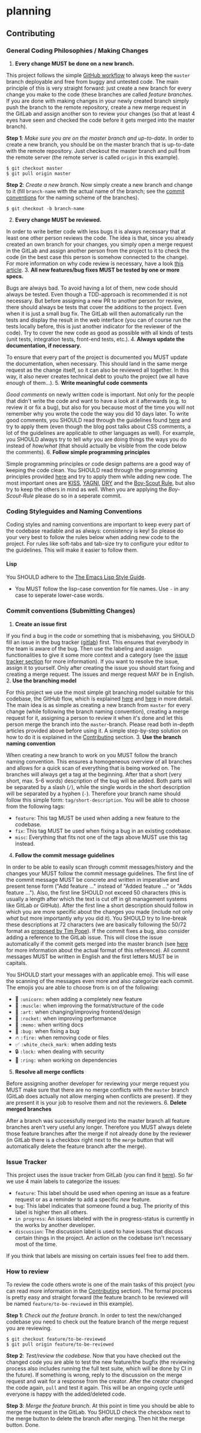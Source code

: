 # planning

## <a name="contributing">Contributing</a>
### General Coding Philosophies / Making Changes

1. **Every change MUST be done on a new branch.**

  This project follows the simple [GitHub workflow](https://guides.github.com/introduction/flow/) to always keep the `master` branch deployable and free from buggy and untested code. The main principle of this is very straight forward: just create a new branch for every change you make to the code (these branches are called _feature branches_. If you are done with making changes in your newly created branch simply push the branch to the remote repository, create a new merge request in the GitLab and assign another son to review your changes (so that at least 4 eyes have seen and checked the code before it gets merged into the master branch).

  **Step 1**: _Make sure you are on the master branch and up-to-date_. In order to create a new branch, you should be on the master branch that is up-to-date with the remote repository. Just checkout the master branch and pull from the remote server (the remote server is called `origin` in this example).

  ```shell
  $ git checkout master
  $ git pull origin master
  ```

  **Step 2**: _Create a new branch_. Now simply create a new branch and change to it (fill `branch-name` with the actual name of the branch; see the [commit conventions](#commit-conventions) for the naming scheme of the branches).

  ```shell
  $ git checkout -b branch-name
  ```
2. **Every change MUST be reviewed.**

  In order to write better code with less bugs it is always necessary that at least one other person reviews the code. The idea is that, since you already created an own branch for your changes, you simply open a merge request in the GitLab and assign another person from the project to it to check the code (in the best case this person is somehow connected to the change). For more information on why code review is necessary, have a look [this article](https://www.sitepoint.com/the-importance-of-code-reviews/).
3. **All new features/bug fixes MUST be tested by one or more specs.**

  Bugs are always bad. To avoid having a lot of them, new code should always be tested. Even though a TDD-approach is recommended it is not necessary. But before assigning a new PR to another person for review, there should always be tests that cover the additions to the project. Even when it is just a small bug fix. The GitLab will then automatically run the tests and display the result in the web interface (you can of course run the tests locally before, this is just another indicator for the reviewer of the code). Try to cover the new code as good as possible with all kinds of tests (unit tests, integration tests, front-end tests, etc.).
4. **Always update the documentation, if necessary.**

  To ensure that every part of the project is documented you MUST update the documentation, when necessary. This should land in the same merge request as the change itself, so it can also be reviewed all together. In this way, it also never creates technical debt to you/to the project (we all have enough of them...).
5. **Write meaningful code comments**

  _Good comments_ on newly written code is important. Not only for the people that didn't write the code and want to have a look at it afterwards (e.g. to review it or fix a bug), but also for you because most of the time you will not remember why you wrote the code the way you did 10 days later. To write good comments, you SHOULD read through the guidelines found [here](https://seesparkbox.com/foundry/lets_write_beautiful_css_comments) and try to apply them (even though the blog post talks about CSS comments, a lot of the guidelines are applicable to other languages as well). For example, you SHOULD always try to tell _why_ you are doing things the ways you do instead of _how/what_ (that should actually be visible from the code below the comments).
6. **Follow simple programming principles**

  Simple programming principles or code design patterns are a good way of keeping the code clean. You SHOULD read through the programming principles provided [here](https://webpro.github.io/programming-principles/) and try to apply them while adding new code. The most important ones are [KISS](https://webpro.github.io/programming-principles/#kiss), [YAGNI](https://webpro.github.io/programming-principles/#yagni), [DRY](https://webpro.github.io/programming-principles/#keep-things-dry) and the [Boy-Scout Rule](https://webpro.github.io/programming-principles/#boy-scout-rule), but also try to keep the others in mind as well. When you are applying the _Boy-Scout-Rule_ please do so in a seperate commit.

### Coding Styleguides and Naming Conventions
Coding styles and naming conventions are important to keep every part of the codebase readable and as always: consistency is key! So please do your very best to follow the rules below when adding new code to the project. For rules like soft-tabs and tab-size try to configure your editor to the guidelines. This will make it easier to follow them.

#### Lisp
You SHOULD adhere to the [The Emacs Lisp Style Guide](https://github.com/bbatsov/emacs-lisp-style-guide).

- You MUST follow the lisp-case convention for file names. Use `-` in any case to seperate lower-case words.

### <a name="commit-conventions">Commit conventions (Submitting Changes)</a>
1. **Create an issue first**

  If you find a bug in the code or something that is misbehaving, you SHOULD fill an issue in the bug tracker ([gitlab](https://gitlab.informatik.uni-bremen.de/sputze/aimdata/issues)) first. This ensures that everybody in the team is aware of the bug. Then use the labeling and assign functionalities to give it some more context and a category (see the [issue tracker section](#issue-tracker) for more information). If you want to resolve the issue, assign it to yourself. Only after creating the issue you should start fixing and creating a merge request. The issues and merge request MAY be in English.
2. **Use the branching model**

  For this project we use the most simple git branching model suitable for this codebase, the GitHub flow, which is explained [here](http://scottchacon.com/2011/08/31/github-flow.html) and [here](https://guides.github.com/introduction/flow/) in more detail. The main idea is as simple as creating a new branch from `master` for every change (while following the branch naming convention), creating a merge request for it, assigning a person to review it when it's done and let this person merge the branch into the `master`-branch. Please read both in-depth articles provided above before using it. A simple step-by-step solution on how to do it is explained in the [Contributing](#contributing) section.
3. **Use the branch naming convention**

  When creating a new branch to work on you MUST follow the branch naming convention. This ensures a homogeneous overview of all branches and allows for a quick scan of everything that is being worked on. The branches will always get a tag at the beginning. After that a short (very short, max. 5-6 words) description of the bug will be added. Both parts will be separated by a slash (`/`), while the single words in the short description will be separated by a hyphen (`-`). Therefore your branch name should follow this simple form: `tag/short-description`. You will be able to choose from the following tags:

  - `feature`: This tag MUST be used when adding a new feature to the codebase.
  - `fix`: This tag MUST be used when fixing a bug in an existing codebase.
  - `misc`: Everything that fits not one of the tags above MUST use this tag instead.
4. **Follow the commit message guidelines**

  In order to be able to easily scan through commit messages/history and the changes your MUST follow the commit message guidelines. The first line of the commit message MUST be concrete and written in imperative and present tense form ("Add feature ..." instead of "Added feature ..." or "Adds feature ..."). Also, the first line SHOULD not exceed 50 characters (this is usually a length after which the text is cut off in git management systems like GitLab or GitHub). After the first line a short description should follow in which you are more specific about the changes you made (include not only _what_ but more importantly _why_ you did it). You SHOULD try to line-break these descriptions at 72 characters (we are basically following the 50/72 format as [proposed by Tim Pope](http://tbaggery.com/2008/04/19/a-note-about-git-commit-messages.html)). If the commit fixes a bug, also consider adding a reference to the GitLab issue. This will close the issue automatically if the commit gets merged into the master branch (see [here](http://docs.gitlab.com/ee/customization/issue_closing.html) for more information about the actual format of this reference). All commit messages MUST be written in English and the first letters MUST be in capitals.

  You SHOULD start your messages with an applicable emoji. This will ease the scanning of the messages even more and also categorize each commit. The emojis you are able to choose from is on of the following:

  - :unicorn: `:unicorn:` when adding a completely new feature
  - :muscle: `:muscle:` when improving the format/structure of the code
  - :art: `:art:` when changing/improving frontend/design
  - :rocket: `:rocket:` when improving performance
  - :memo: `:memo:` when writing docs
  - :bug: `:bug:` when fixing a bug
  - :fire: `:fire:` when removing code or files
  - :white_check_mark: `:white_check_mark:` when adding tests
  - :lock: `:lock:` when dealing with security
  - :ring: `:ring:` when working on dependencies
5. **Resolve all merge conflicts**

  Before assigning another developer for reviewing your merge request you MUST make sure that there are no merge conflicts with the `master` branch (GitLab does actually not allow merging when conflicts are present). If they are present it is your job to resolve them and not the reviewers.
6. **Delete merged branches**

  After a branch was successfully merged into the master branch all feature branches aren't very useful any longer. Therefore you MUST always delete those feature branches after the merge if not already done by the reviewer (in GitLab there is a checkbox right next to the `merge` button that will automatically delete the feature branch after the merge).

### <a name="issue-tracker">Issue Tracker</a>
This project uses the issue tracker from GitLab (you can find it [here](https://gitlab.informatik.uni-bremen.de/sputze/aimdata/issues)). So far we use 4 main labels to categorize the issues:

- `feature`: This label should be used when opening an issue as a feature request or as a reminder to add a specific _new_ feature.
- `bug`: This label indicates that someone found a bug. The priority of this label is higher then all others.
- `in progress`: An issues labeled with the in progress-status is currently in the works by another developer.
- `discussion`: The discussion label is used to have issues that discuss certain things in the project. An action on the codebase isn't necessary most of the time.

If you think that labels are missing on certain issues feel free to add them.

### How to review
To review the code others wrote is one of the main tasks of this project (you can read more information in the [Contributing](#contributing) section). The formal process is pretty easy and straight forward (the feature branch to be reviewed will be named `feature/to-be-reviewed` in this example).

**Step 1**: _Check out the feature branch_. In order to test the new/changed codebase you need to check out the feature branch of the merge request you are reviewing.

```shell
$ git checkout feature/to-be-reviewed
$ git pull origin feature/to-be-reviewed
```

**Step 2**: _Test/review the codebase_. Now that you have checked out the changed code you are able to test the new feature/the bugfix (the reviewing process also includes running the full test suite, which will be done by CI in the future). If something is wrong, reply to the discussion on the merge request and wait for a response from the creator. After the creator changed the code again, `pull` and test it again. This will be an ongoing cycle until everyone is happy with the added/deleted code.

**Step 3**: _Merge the feature branch_. At this point in time you should be able to merge the request in the GitLab. You SHOULD check the checkbox next to the merge button to delete the branch after merging. Then hit the merge button. Done.

